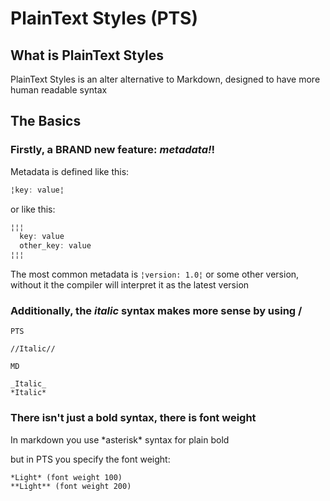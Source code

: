 # PlainText Styles (PTS)

## What is PlainText Styles

PlainText Styles is an alter alternative to Markdown, designed to have more human readable syntax

## The Basics

### Firstly, a **BRAND** new feature: _metadata!_!

Metadata is defined like this:

```js
¦key: value¦
```

or like this:

```js
¦¦¦
  key: value
  other_key: value
¦¦¦
```

The most common metadata is `¦version: 1.0¦` or some other version, without it the compiler will interpret it as the latest version

### Additionally, the _italic_ syntax makes more sense by using /

`PTS`

```
//Italic//
```

`MD`

```
_Italic_
*Italic*
```

### There isn't just a bold syntax, there is font weight

In markdown you use \*asterisk\* syntax for plain bold

but in PTS you specify the font weight:

```
*Light* (font weight 100)
**Light** (font weight 200)
```
